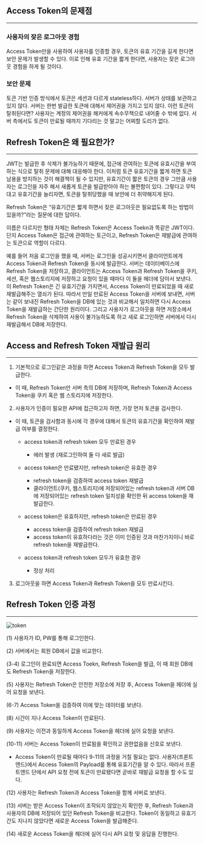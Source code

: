 ## Access Token의 문제점

---

### 사용자의 잦은 로그아웃 경험

Access Token만을 사용하여 사용자를 인증할 경우, 토큰의 유효 기간을 길게 한다면 보안 문제가 발생할 수 있다. 이로 인해 유효 기간을 짧게 한다면, 사용자는 잦은 로그아웃 경험을 하게 될 것이다.

### 보안 문제

토큰 기반 인증 방식에서 토큰은 세션과 다르게 stateless하다. 서버가 상태를 보관하고 있지 않다. 서버는 한번 발급한 토큰에 대해서 제어권을 가지고 있지 않다. 이런 토큰이 탈취된다면? 사용자는 계정의 제어권을 해커에게 속수무책으로 내어줄 수 밖에 없다. 서버 측에서도 토큰이 만료될 때까지 기다리는 것 말고는 어찌할 도리가 없다.

## Refresh Token은 왜 필요한가?

---

JWT는 발급한 후 삭제가 불가능하기 때문에, 접근에 관여하는 토큰에 유효시간을 부여하는 식으로 탈취 문제에 대해 대응해야 한다. 이처럼 토큰 유효기간을 짧게 하면 토큰 남용을 방지하는 것이 해결책이 될 수 있지만, 유효기간이 짧은 토큰의 경우 그만큼 사용자는 로그인을 자주 해서 새롭게 토큰을 발급받아야 하는 불편함이 있다. 그렇다고 무턱대고 유효기간을 늘리자면, 토큰을 탈취당했을 때 보안에 더 취약해지게 된다.

Refresh Token은 “유효기간은 짧게 하면서 잦은 로그아웃은 필요없도록 하는 방법이 있을까?”라는 질문에 대한 답이다.

이름은 다르지만 형태 자체는 Refresh Token은 Access Toekn과 똑같은 JWT이다. 단지 Access Token은 접근에 관여하는 토근이고, Refresh Token은 재발급에 관여하는 토큰으로 역할이 다르다.

예를 들어 처음 로그인을 했을 때, 서버는 로그인을 성공시키면서 클라이언트에게 Access Token과 Refresh Token을 동시에 발급한다. 서버는 데이터베이스에 Refresh Token을 저장하고, 클라이언트는 Access Token과 Refresh Token을 쿠키, 세션, 혹은 웹스토리지에 저장하고 요청이 있을 때마다 이 둘을 헤더에 담아서 보낸다. 이 Refresh Token은 긴 유효기간을 가지면서, Access Token이 만료되었을 때 새로 재발급해주는 열쇠가 된다. 따라서 만일 만료된 Access Token을 서버에 보내면, 서버는 같이 보내진 Refresh Token을 DB에 있는 것과 비교해서 일치하면 다시 Access Token을 재발급하는 간단한 원리이다. 그리고 사용자가 로그아웃을 하면 저장소에서 Refresh Token을 삭제하여 사용이 불가능하도록 하고 새로 로그인하면 서버에서 다시 재발급해서 DB에 저장한다.

## Access and Refresh Token 재발급 원리

---

1. 기본적으로 로그인같은 과정을 하면 Access Token과 Refresh Token을 모두 발급한다.

- 이 때, Refresh Token만 서버 측의 DB에 저장하며, Refresh Token과 Access Token을 쿠키 혹은 웹 스토리지에 저장한다.

2. 사용자가 인증이 필요한 API에 접근하고자 하면, 가장 먼저 토큰을 검사한다.

- 이 때, 토큰을 검사함과 동시에 각 경우에 대해서 토큰의 유효기간을 확인하여 재발급 여부를 결정한다.

    - access token과 refresh token 모두 만료된 경우
        - 에러 발생 (재로그인하여 둘 다 새로 발급)

    - access token은 만료됐지만, refresh token은 유효한 경우
        - refresh token을 검증하여 access token 재발급
        - 클라이언트(쿠키, 웹스토리지)에 저장되어있는 refresh token과 서버 DB에 저장되어있는 refresh token 일치성을 확인한 뒤 access token을 재발급한다.

    - access token은 유효하지만, refresh token은 만료된 경우
        - access token을 검증하여 refresh token 재발급
        - access token이 유효하다라는 것은 이미 인증된 것과 마찬가지이니 바로 refresh token을 재발급한다.

    - access token과 refresh token 모두가 유효한 경우
        - 정상 처리

3. 로그아웃을 하면 Access Token과 Refresh Token을 모두 만료시킨다.

## Refresh Token 인증 과정

---

![token](https://github.com/zacinthepark/TIL/assets/86648892/51556d7f-4eb3-4e55-8683-d1edba53055e)

(1) 사용자가 ID, PW를 통해 로그인한다.

(2) 서버에서는 회원 DB에서 값을 비교한다.

(3-4) 로그인이 완료되면 Access Toekn, Refresh Token을 발급, 이 때 회원 DB에도 Refresh Token을 저장한다.

(5) 사용자는 Refresh Token은 안전한 저장소에 저장 후, Access Token을 헤더에 실어 요청을 보낸다.

(6-7) Access Token을 검증하여 이에 맞는 데이터를 보낸다.

(8) 시간이 지나 Access Token이 만료된다.

(9) 사용자는 이전과 동일하게 Access Token을 헤더에 실어 요청을 보낸다.

(10-11) 서버는 Access Token이 만료됨을 확인하고 권한없음을 신호로 보낸다.
- Access Token이 만료될 때마다 9-11의 과정을 거칠 필요는 없다. 사용자(프론트엔드)에서 Access Token의 Payload를 통해 유효기간을 알 수 있다. 따라서 프론트엔드 단에서 API 요청 전에 토큰이 만료됐다면 곧바로 재발급 요청을 할 수도 있다.

(12) 사용자는 Refresh Token과 Access Token을 함께 서버로 보낸다.

(13) 서버는 받은 Access Token이 조작되지 않았는지 확인한 후, Refresh Token과 사용자의 DB에 저장되어 있던 Refresh Token을 비교한다. Token이 동일하고 유효기간도 지나지 않았다면 새로운 Access Token을 발급해준다.

(14) 새로운 Access Token을 헤더에 실어 다시 API 요청 및 응답을 진행한다.

